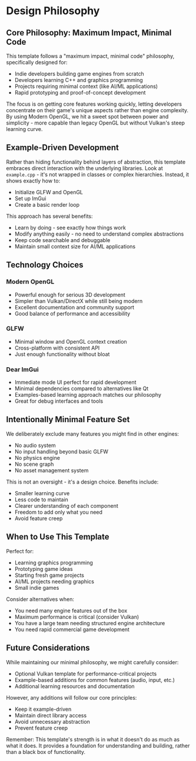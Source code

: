 # Design Philosophy

## Core Philosophy: Maximum Impact, Minimal Code

This template follows a "maximum impact, minimal code" philosophy, specifically designed for:
- Indie developers building game engines from scratch
- Developers learning C++ and graphics programming
- Projects requiring minimal context (like AI/ML applications)
- Rapid prototyping and proof-of-concept development

The focus is on getting core features working quickly, letting developers concentrate on their game's unique aspects rather than engine complexity. 
By using Modern OpenGL, we hit a sweet spot between power and simplicity - more capable than legacy OpenGL but without Vulkan's steep learning curve.

## Example-Driven Development

Rather than hiding functionality behind layers of abstraction, this template embraces direct interaction with the underlying libraries. 
Look at `example.cpp` - it's not wrapped in classes or complex hierarchies. Instead, it shows exactly how to:
- Initialize GLFW and OpenGL
- Set up ImGui
- Create a basic render loop

This approach has several benefits:
- Learn by doing - see exactly how things work
- Modify anything easily - no need to understand complex abstractions
- Keep code searchable and debuggable
- Maintain small context size for AI/ML applications

## Technology Choices

### Modern OpenGL
- Powerful enough for serious 3D development
- Simpler than Vulkan/DirectX while still being modern
- Excellent documentation and community support
- Good balance of performance and accessibility

### GLFW
- Minimal window and OpenGL context creation
- Cross-platform with consistent API
- Just enough functionality without bloat

### Dear ImGui
- Immediate mode UI perfect for rapid development
- Minimal dependencies compared to alternatives like Qt
- Examples-based learning approach matches our philosophy
- Great for debug interfaces and tools

## Intentionally Minimal Feature Set

We deliberately exclude many features you might find in other engines:
- No audio system
- No input handling beyond basic GLFW
- No physics engine
- No scene graph
- No asset management system

This is not an oversight - it's a design choice. Benefits include:
- Smaller learning curve
- Less code to maintain
- Clearer understanding of each component
- Freedom to add only what you need
- Avoid feature creep

## When to Use This Template

Perfect for:
- Learning graphics programming
- Prototyping game ideas
- Starting fresh game projects
- AI/ML projects needing graphics
- Small indie games

Consider alternatives when:
- You need many engine features out of the box
- Maximum performance is critical (consider Vulkan)
- You have a large team needing structured engine architecture
- You need rapid commercial game development

## Future Considerations

While maintaining our minimal philosophy, we might carefully consider:
- Optional Vulkan template for performance-critical projects
- Example-based additions for common features (audio, input, etc.)
- Additional learning resources and documentation

However, any additions will follow our core principles:
- Keep it example-driven
- Maintain direct library access
- Avoid unnecessary abstraction
- Prevent feature creep

Remember: This template's strength is in what it doesn't do as much as what it does. It provides a foundation for understanding and building, rather than a black box of functionality.